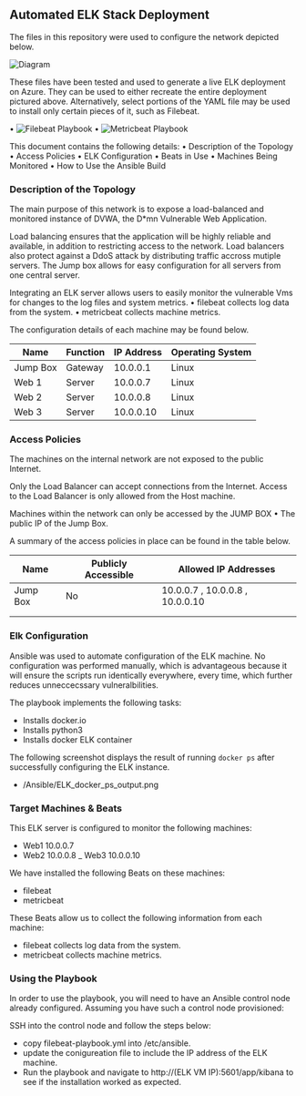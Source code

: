 ## Automated ELK Stack Deployment

The files in this repository were used to configure the network depicted below.

![Diagram](https://github.com/jboyd72/ELK-Stack-Deployment/blob/main/Ansible/ELK_Stack_Cloud_Diagram.png)

These files have been tested and used to generate a live ELK deployment on Azure. They can be used to either recreate the entire deployment pictured above. Alternatively, select portions of the YAML file may be used to install only certain pieces of it, such as Filebeat.

•	![Filebeat Playbook](https://github.com/jboyd72/ELK-Stack-Deployment/blob/main/Ansible/filebeat_playbook.yml)
•	![Metricbeat Playbook](https://github.com/jboyd72/ELK-Stack-Deployment/blob/main/Ansible/metricbeat_playbook.yml)

This document contains the following details:
•	Description of the Topology
•	Access Policies
•	ELK Configuration
•	Beats in Use
•	Machines Being Monitored
•	How to Use the Ansible Build

### Description of the Topology

The main purpose of this network is to expose a load-balanced and monitored instance of DVWA, the D*mn Vulnerable Web Application.

Load balancing ensures that the application will be highly reliable and available, in addition to restricting access to the network. Load balancers also protect against a DdoS attack by distributing traffic accross mutiple servers. The Jump box allows for easy configuration for all servers from one central server.

Integrating an ELK server allows users to easily monitor the vulnerable Vms for changes to the log files and system metrics.
•	filebeat collects log data from the system.
•	metricbeat collects machine metrics.

The configuration details of each machine may be found below.

| Name     | Function | IP Address | Operating System |
|----------|----------|------------|------------------|
| Jump Box | Gateway  | 10.0.0.1   | Linux
| Web 1    |  Server  | 10.0.0.7   | Linux
| Web 2    |  Server  | 10.0.0.8   | Linux
| Web 3    |  Server  | 10.0.0.10  | Linux
### Access Policies

The machines on the internal network are not exposed to the public Internet.

Only the Load Balancer can accept connections from the Internet. Access to the Load Balancer is only allowed from the Host machine.

Machines within the network can only be accessed by the JUMP BOX
•	The public IP of the Jump Box.

A summary of the access policies in place can be found in the table below.

| Name     | Publicly Accessible | Allowed IP Addresses |
|----------|---------------------|----------------------|
| Jump Box | No                  | 10.0.0.7 , 10.0.0.8 , 10.0.0.10  |
|          |                     |                      |
|          |                     |                      |

### Elk Configuration

Ansible was used to automate configuration of the ELK machine. No configuration was performed manually, which is advantageous because it will ensure the scripts run identically everywhere, every time, which further reduces unneccecssary vulneralbilities.

The playbook implements the following tasks:
-	Installs docker.io
-   Installs python3
-   Installs docker ELK container

The following screenshot displays the result of running `docker ps` after successfully configuring the ELK instance.

- /Ansible/ELK_docker_ps_output.png

### Target Machines & Beats
This ELK server is configured to monitor the following machines:
- Web1 10.0.0.7
- Web2 10.0.0.8
_ Web3 10.0.0.10

We have installed the following Beats on these machines:
- filebeat
- metricbeat

These Beats allow us to collect the following information from each machine:
- filebeat collects log data from the system.
- metricbeat collects machine metrics.

### Using the Playbook
In order to use the playbook, you will need to have an Ansible control node already configured. Assuming you have such a control node provisioned:

SSH into the control node and follow the steps below:
- copy filebeat-playbook.yml into /etc/ansible.
- update the conigureation file to include the IP address of the ELK machine.
- Run the playbook and navigate to http://(ELK VM IP):5601/app/kibana to see if the installation worked as expected.
